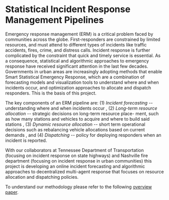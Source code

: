 # Statistical Incident Response Management Pipelines

Emergency response management (ERM) is a critical problem faced by communities across the globe. First-responders are constrained by limited resources, and must attend to different types of incidents like traffic accidents, fires, crime, and distress calls. Incident response is further complicated by the constraint that quick and timely service is essential. As a consequence, statistical and algorithmic approaches to emergency response have received significant attention in the last few decades. Governments in urban areas are increasingly adopting methods that enable Smart Statistical Emergency Response, which are a combination of forecasting models and visualization tools to understand where and when incidents occur, and optimization approaches to allocate and dispatch responders. This is the basis of this project.

 The key components of an ERM pipeline are: (1) *Incident forecasting* -- understanding where and when incidents occur , (2) *Long-term
 resource allocation* -- strategic decisions on long-term resource
 place- ment, such as how many stations and vehicles to acquire and
 where to build said stations , (3) *Dynamic resource allocation* --
 short term operational decisions such as rebalancing vehicle
 allocations based on current demands , and (4) *Dispatching* -- policy
 for deploying responders when an incident is reported.
 
 With our collaborators at Tennessee Department of Transportation (focusing on incident response on state highways) and Nashville fire department (focusing on incident response in urban communities) this project is developing an online incident forecasting and algorithmic approaches to  decentralized multi-agent response that focuses on resource allocation and dispatching policies.
 
To understand our methodology please refer to the following [overview paper](overview.pdf).
 
 
